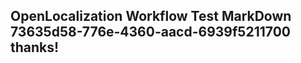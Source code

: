 <properties
ms.topic="hero-topic"
ms.test1="hero-topic"
ms.test2="test"/>

## OpenLocalization Workflow Test MarkDown 73635d58-776e-4360-aacd-6939f5211700 thanks!

